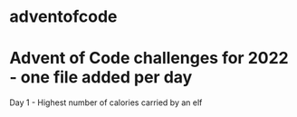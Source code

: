 # adventofcode
Advent of Code challenges for 2022 - one file added per day
==============================================================
Day 1 - Highest number of calories carried by an elf
